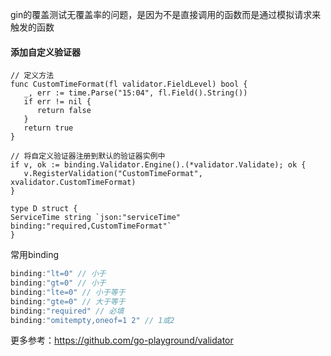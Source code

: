 gin的覆盖测试无覆盖率的问题，是因为不是直接调用的函数而是通过模拟请求来触发的函数

#### 添加自定义验证器
```
// 定义方法  
func CustomTimeFormat(fl validator.FieldLevel) bool {  
   _, err := time.Parse("15:04", fl.Field().String())  
   if err != nil {  
      return false  
   }  
   return true  
}

// 将自定义验证器注册到默认的验证器实例中  
if v, ok := binding.Validator.Engine().(*validator.Validate); ok {  
   v.RegisterValidation("CustomTimeFormat", xvalidator.CustomTimeFormat)  
}

type D struct {
ServiceTime string `json:"serviceTime" binding:"required,CustomTimeFormat"`
}
```


常用binding
```go
binding:"lt=0" // 小于
binding:"gt=0" // 小于
binding:"lte=0" // 小于等于
binding:"gte=0" // 大于等于
binding:"required" // 必填
binding:"omitempty,oneof=1 2" // 1或2
```
更多参考：https://github.com/go-playground/validator